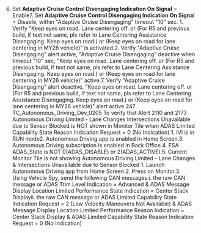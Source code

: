 6. Set **Adaptive Cruise Control Disengaging Indication On Signal** = Enable7. Set **Adaptive Cruise Control Disengaging Indication On Signal** = Disable, within "Adaptive Cruise Disengaging" timeout "10" sec. 1. Verify "Keep eyes on road. Lane centering off. or (For R5 and previous build, if text not same, pls refer to Lane Centering Assistance Disengaging. Keep eyes on road.) or (Keep eyes on road for lane centering in MY26 vehicle)" is activated.2. Verify "Adaptive Cruise Disengaging" alert active, "Adaptive Cruise Disengaging" deactive when timeout "10" sec, "Keep eyes on road. Lane centering off. or (For R5 and previous build, if text not same, pls refer to Lane Centering Assistance Disengaging. Keep eyes on road.) or (Keep eyes on road for lane centering in MY26 vehicle)" active.7. Verify "Adaptive Cruise Disengaging" alert deactive, "Keep eyes on road. Lane centering off. or (For R5 and previous build, if text not same, pls refer to Lane Centering Assistance Disengaging. Keep eyes on road.) or (Keep eyes on road for lane centering in MY26 vehicle)" alert active.247 TC_Autonomous_Driving_Dev_0205 To verify that Alert 2110 and 2173 Autonomous Driving Limited - Lane Changes Intersections Unavailable due to Sensor Blocked is NOT shown in Monitor Tile when ADAS Limited Capability State Reason Indication Request = 0 (No Indication) 1. IVI is in RUN mode2. Autonomous Driving app is enabled in Home Screen.3. Autonomous Driving subscription is enabled in Back Office.4. FSA ADAS_State is NOT 0(ADAS_DISABLE) or 2(ADAS_ACTIVE).5. Current Monitor Tile is not showing Autonomous Driving Limited - Lane Changes & Intersections Unavailable due to Sensor Blocked 1. Launch Autonomous Driving app from Home Screen.2. Press on Monitor.3. Using Vehicle Spy, send the following CAN messages:i. the raw CAN message or ADAS Trim Level Indication = Advanced & ADAS Message Display Location Limited Performance State Indication = Center Stack Displayii. the raw CAN message or ADAS Limited Capability State Indication Request = 2 (Low Velocity Maneuvers Not Available) & ADAS Message Display Location Limited Performance Reason Indication = Center Stack Display & ADAS Limited Capability State Reason Indication Request = 0 (No Indication)